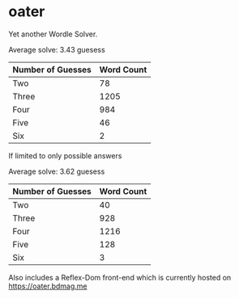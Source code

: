 # oater

Yet another Wordle Solver.

Average solve: 3.43 guesess

| Number of Guesses | Word Count |
| --- | --- |
| Two | 78 |
| Three | 1205 |
| Four | 984 |
| Five | 46 |
| Six | 2 |

If limited to only possible answers

Average solve: 3.62 guesess

| Number of Guesses | Word Count |
| --- | --- |
| Two | 40 |
| Three | 928 |
| Four | 1216 |
| Five | 128 |
| Six | 3 |

Also includes a Reflex-Dom front-end which is currently hosted on https://oater.bdmag.me


